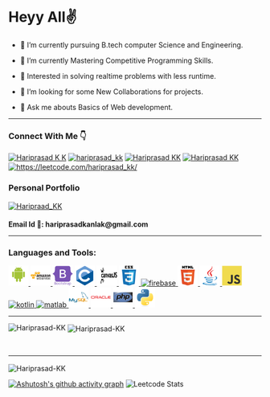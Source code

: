 # Heyy All✌

- 🔭 I’m currently pursuing B.tech computer Science and Engineering.
 
- 🌱 I’m currently Mastering Competitive Programming Skills.
 
- 🎯 Interested in solving realtime problems with less runtime.
 
- 🙌 I’m looking for some New Collaborations for projects.
 
- 💬 Ask me abouts Basics of Web development. 
<hr>
<h3 align="left">Connect With Me 👇 </h3>
<p align="left">
<a href="https://www.linkedin.com/in/hariprasad-k-k/" target="blank"><img align="center" src="https://raw.githubusercontent.com/rahuldkjain/github-profile-readme-generator/master/src/images/icons/Social/linked-in-alt.svg" alt="Hariprasad K K" height="30" width="40" /></a>
 <a href="https://www.instagram.com/hariprasad_kk/" target="blank"><img align="center" src="https://raw.githubusercontent.com/rahuldkjain/github-profile-readme-generator/master/src/images/icons/Social/instagram.svg" alt="hariprasad_kk" height="30" width="40" /></a>
<a href="https://www.kaggle.com/hariprasadkk" target="blank"><img align="center" src="https://raw.githubusercontent.com/rahuldkjain/github-profile-readme-generator/master/src/images/icons/Social/kaggle.svg" alt="Hariprasad KK" height="30" width="40" /></a>
<a href="https://www.facebook.com/profile.php?id=100004385596616" target="blank"><img align="center" src="https://raw.githubusercontent.com/rahuldkjain/github-profile-readme-generator/master/src/images/icons/Social/facebook.svg" alt="Hariprasad KK" height="30" width="40" /></a>
 <a href="https://leetcode.com/hariprasad_kk/" target="blank"><img color="white"  align="center" src="https://cdn.jsdelivr.net/npm/simple-icons@3.0.1/icons/leetcode.svg" alt="https://leetcode.com/hariprasad_kk/" height="30" width="40" /></a><br>
 <h3>Personal Portfolio</h3>
<a href="https://github.com/Hariprasad-KK" target="blank"><img align="center" src="https://raw.githubusercontent.com/rahuldkjain/github-profile-readme-generator/master/src/images/icons/Social/hackerrank.svg" alt="Haripraad_KK" height="30" width="40" /></a>
</p>
  <h4>Email Id 📧: hariprasadkanlak@gmail.com
  <hr>
  <h3 align="left">Languages and Tools:</h3>
<p align="left"> <a href="https://developer.android.com" target="_blank" rel="noreferrer"> 
  <img src="https://raw.githubusercontent.com/devicons/devicon/master/icons/android/android-original-wordmark.svg" alt="android" width="40" height="40"/> </a> <a href="https://angular.io" target="_blank" rel="noreferrer">
  <img src="https://raw.githubusercontent.com/devicons/devicon/master/icons/amazonwebservices/amazonwebservices-original-wordmark.svg" alt="aws" width="40" height="40"/> </a> <a href="https://getbootstrap.com" target="_blank" rel="noreferrer"> 
  <img src="https://raw.githubusercontent.com/devicons/devicon/master/icons/bootstrap/bootstrap-plain-wordmark.svg" alt="bootstrap" width="40" height="40"/> </a> <a href="https://www.cprogramming.com/" target="_blank" rel="noreferrer">
  <img src="https://raw.githubusercontent.com/devicons/devicon/master/icons/c/c-original.svg" alt="c" width="40" height="40"/> </a> <a href="https://canvasjs.com" target="_blank" rel="noreferrer">
  <img src="https://raw.githubusercontent.com/Hardik0307/Hardik0307/master/assets/canvasjs-charts.svg" alt="canvasjs" width="40" height="40"/> </a> <a href="https://www.w3schools.com/css/" target="_blank" rel="noreferrer">
  <img src="https://raw.githubusercontent.com/devicons/devicon/master/icons/css3/css3-original-wordmark.svg" alt="css3" width="40" height="40"/> </a> <a href="https://firebase.google.com/" target="_blank" rel="noreferrer">
  <img src="https://www.vectorlogo.zone/logos/firebase/firebase-icon.svg" alt="firebase" width="40" height="40"/> </a> <a href="https://www.w3.org/html/" target="_blank" rel="noreferrer"> 
  <img src="https://raw.githubusercontent.com/devicons/devicon/master/icons/html5/html5-original-wordmark.svg" alt="html5" width="40" height="40"/> </a> <a href="https://www.java.com" target="_blank" rel="noreferrer">
  <img src="https://raw.githubusercontent.com/devicons/devicon/master/icons/java/java-original.svg" alt="java" width="40" height="40"/> </a> <a href="https://developer.mozilla.org/en-US/docs/Web/JavaScript" target="_blank" rel="noreferrer">
  <img src="https://raw.githubusercontent.com/devicons/devicon/master/icons/javascript/javascript-original.svg" alt="javascript" width="40" height="40"/> </a> <a href="https://kotlinlang.org" target="_blank" rel="noreferrer">
  <img src="https://www.vectorlogo.zone/logos/kotlinlang/kotlinlang-icon.svg" alt="kotlin" width="40" height="40"/> </a> <a href="https://www.mathworks.com/" target="_blank" rel="noreferrer"> 
  <img src="https://upload.wikimedia.org/wikipedia/commons/2/21/Matlab_Logo.png" alt="matlab" width="40" height="40"/> </a> <a href="https://www.mysql.com/" target="_blank" rel="noreferrer"> <img src="https://raw.githubusercontent.com/devicons/devicon/master/icons/mysql/mysql-original-wordmark.svg" alt="mysql" width="40" height="40"/> </a> <a href="https://www.oracle.com/" target="_blank" rel="noreferrer"> 
  <img src="https://raw.githubusercontent.com/devicons/devicon/master/icons/oracle/oracle-original.svg" alt="oracle" width="40" height="40"/> </a> <a href="https://www.php.net" target="_blank" rel="noreferrer">
  <img src="https://raw.githubusercontent.com/devicons/devicon/master/icons/php/php-original.svg" alt="php" width="40" height="40"/> </a> <a href="https://www.python.org" target="_blank" rel="noreferrer">
  <img src="https://raw.githubusercontent.com/devicons/devicon/master/icons/python/python-original.svg" alt="python" width="40" height="40"/> </a> </p>
  <hr>

<p><img align="left" src="https://github-readme-stats.vercel.app/api/top-langs?username=Hariprasad-KK&show_icons=true&locale=en&layout=compact&theme=yeblu" alt="Hariprasad-KK" /></p>

<p>&nbsp;<img align="center" src="https://github-readme-stats.vercel.app/api?username=Hariprasad-KK&show_icons=true&locale=en&theme=github_dark" alt="Hariprasad-KK" /></p>
<br>
<hr>
<p><img align="center" src="https://github-readme-streak-stats.herokuapp.com/?user=Hariprasad-KK&" alt="Hariprasad-KK" /></p>

[![Ashutosh's github activity graph](https://activity-graph.herokuapp.com/graph?username=Hariprasad-KK&theme=dracula)](https://github.com/ashutosh00710/github-readme-activity-graph)
![Leetcode Stats](https://leetcode.card.workers.dev/?username=hariprasad_kk&theme=nord)



